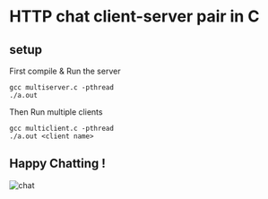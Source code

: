 # HTTP chat client-server pair in C

## setup

First compile & Run the server 
```
gcc multiserver.c -pthread
./a.out
```

Then Run multiple clients
```
gcc multiclient.c -pthread
./a.out <client name>
```
## Happy Chatting !

![chat](https://user-images.githubusercontent.com/52252342/159180079-8c0608fc-174c-4ba2-b90c-e93d5d7db417.gif)

